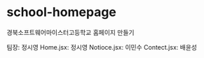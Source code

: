 # school-homepage

경북소프트웨어마이스터고등학교 홈페이지 만들기

팀장: 정시영
Home.jsx: 정시영
Notioce.jsx: 이민수
Contect.jsx: 배윤성
